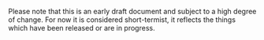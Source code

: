 Please note that this is an early draft document and subject to a high degree of change. For now it is considered short-termist, it reflects the things which have been released or are in progress.